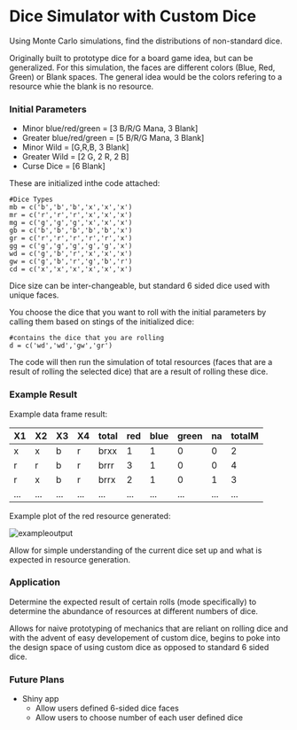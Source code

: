 # Dice Simulator with Custom Dice

Using Monte Carlo simulations, find the distributions of non-standard dice. 

Originally built to prototype dice for a board game idea, but can be generalized. For this simulation, the faces are different colors (Blue, Red, Green) or Blank spaces. The general idea would be the colors refering to a resource whie the blank is no resource. 

### Initial Parameters

* Minor blue/red/green = [3 B/R/G Mana, 3 Blank]
* Greater blue/red/green = [5 B/R/G Mana, 3 Blank]
* Minor Wild = [G,R,B, 3 Blank]
* Greater Wild = [2 G, 2 R, 2 B]
* Curse Dice = [6 Blank]

These are initialized inthe code attached:

```{r initialize}
#Dice Types
mb = c('b','b','b','x','x','x')
mr = c('r','r','r','x','x','x')
mg = c('g','g','g','x','x','x')
gb = c('b','b','b','b','b','x')
gr = c('r','r','r','r','r','x')
gg = c('g','g','g','g','g','x')
wd = c('g','b','r','x','x','x')
gw = c('g','b','r','g','b','r')
cd = c('x','x','x','x','x','x')
```

Dice size can be inter-changeable, but standard 6 sided dice used with unique faces. 

You choose the dice that you want to roll with the initial parameters by calling them based on stings of the initialized dice:

```{r choose}
#contains the dice that you are rolling 
d = c('wd','wd','gw','gr')
```
The code will then run the simulation of total resources (faces that are a result of rolling the selected dice) that are a result of rolling these dice. 

### Example Result

Example data frame result:

|X1|X2|X3|X4|total|red|blue|green|na|totalM|
|--|--|--|--|-----|---|----|-----|--|------|
| x| x| b| r|brxx |  1|   1|    0| 0|     2|
| r| r| b| r|brrr |  3|   1|    0| 0|     4|
|r|x|b|r|brrx|2|1|0|1|3|
|...|...|...|...|...|...|...|...|...|...|

Example plot of the red resource generated:

![exampleoutput](https://imgur.com/k3NtnGK.jpg)

Allow for simple understanding of the current dice set up and what is expected in resource generation. 

### Application

Determine the expected result of certain rolls (mode specifically) to determine the abundance of resources at different numbers of dice. 

Allows for naive prototyping of mechanics that are reliant on rolling dice and with the advent of easy developement of custom dice, begins to poke into the design space of using custom dice as opposed to standard 6 sided dice. 

### Future Plans
* Shiny app 
    * Allow users defined 6-sided dice faces
    * Allow users to choose number of each user defined dice
